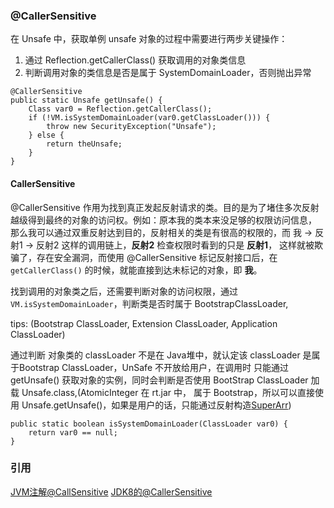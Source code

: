 ### @CallerSensitive

在 Unsafe 中，获取单例 unsafe 对象的过程中需要进行两步关键操作：

1. 通过 Reflection.getCallerClass() 获取调用的对象类信息
2. 判断调用对象的类信息是否是属于 SystemDomainLoader，否则抛出异常

```
@CallerSensitive
public static Unsafe getUnsafe() {
    Class var0 = Reflection.getCallerClass();
    if (!VM.isSystemDomainLoader(var0.getClassLoader())) {
        throw new SecurityException("Unsafe");
    } else {
        return theUnsafe;
    }
}
```


#### CallerSensitive

@CallerSensitive 作用为找到真正发起反射请求的类。目的是为了堵住多次反射越级得到最终的对象的访问权。例如：原本我的类本来没足够的权限访问信息，
那么我可以通过双重反射达到目的，反射相关的类是有很高的权限的，而 我 -> 反射1 -> 反射2 这样的调用链上，__反射2__ 检查权限时看到的只是 __反射1__，
这样就被欺骗了，存在安全漏洞，而使用 @CallerSensitive 标记反射接口后，在 `getCallerClass()` 的时候，就能直接到达未标记的对象，即 __我__。 

找到调用的对象类之后，还需要判断对象的访问权限，通过 `VM.isSystemDomainLoader`，判断类是否时属于 BootstrapClassLoader,

tips: (Bootstrap ClassLoader, Extension ClassLoader, Application ClassLoader)

通过判断 对象类的 classLoader 不是在 Java堆中，就认定该 classLoader 是属于Bootstrap ClassLoader，UnSafe 不开放给用户，在调用时
只能通过 getUnsafe() 获取对象的实例，同时会判断是否使用 BootStrap ClassLoader 加载 Unsafe.class,(AtomicInteger 在 rt.jar 中，
属于 Bootstrap，所以可以直接使用 Unsafe.getUnsafe()，如果是用户的话，只能通过反射构造[SuperArr](/Basic/unsafe/UnsafeI.java))

```
public static boolean isSystemDomainLoader(ClassLoader var0) {
    return var0 == null;
}
```


### 引用

[JVM注解@CallSensitive](https://blog.csdn.net/HEL_WOR/article/details/50199797)
[JDK8的@CallerSensitive](https://blog.csdn.net/aguda_king/article/details/72355807)